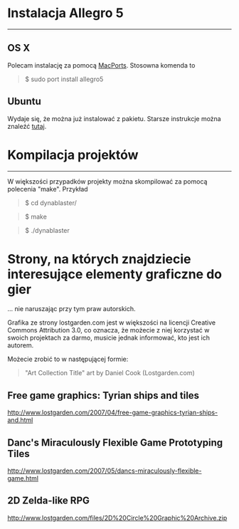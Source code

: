 # Instalacja Allegro 5
-----

## OS X

Polecam instalację za pomocą [MacPorts](https://www.macports.org/install.php). Stosowna komenda to

>$ sudo port install allegro5

## Ubuntu

Wydaje się, że można już instalować z pakietu. Starsze instrukcje można znaleźć [tutaj](https://wiki.allegro.cc/index.php?title=Ubuntu_and_Allegro_5).

# Kompilacja projektów
-----

W większości przypadków projekty można skompilować za pomocą polecenia "make". Przykład

>$ cd dynablaster/

>$ make

>$ ./dynablaster

Strony, na których znajdziecie interesujące elementy graficzne do gier
===

... nie naruszając przy tym praw autorskich.

Grafika ze strony lostgarden.com jest w większości na licencji Creative Commons Attribution 3.0,
co oznacza, że możecie z niej korzystać w swoich projektach za darmo,
musicie jednak informować, kto jest ich autorem.

Możecie zrobić to w następującej formie:

> "Art Collection Title" art by Daniel Cook (Lostgarden.com) 

Free game graphics: Tyrian ships and tiles
---

http://www.lostgarden.com/2007/04/free-game-graphics-tyrian-ships-and.html

Danc's Miraculously Flexible Game Prototyping Tiles
---

http://www.lostgarden.com/2007/05/dancs-miraculously-flexible-game.html

2D Zelda-like RPG
---

http://www.lostgarden.com/files/2D%20Circle%20Graphic%20Archive.zip

